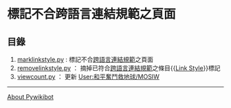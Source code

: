 # 標記不合跨語言連結規範之頁面
## 目錄
1. [marklinkstyle.py](marklinkstyle.py) : 標記不合[跨語言連結規範](https://zh.wikipedia.org/wiki/WP:MOSIW)之頁面
2. [removelinkstyle.py](removelinkstyle.py) ： 摘掉已符合[跨語言連結規範](https://zh.wikipedia.org/wiki/WP:MOSIW)之條目{{[Link Style](https://zh.wikipedia.org/wiki/Template:Link_style)}}標記
3. [viewcount.py](viewcount.py) ： 更新 [User:和平奮鬥救地球/MOSIW](https://zh.wikipedia.org/wiki/User:和平奮鬥救地球/MOSIW)
---
[About Pywikibot](https://www.mediawiki.org/wiki/Manual:Pywikibot)
